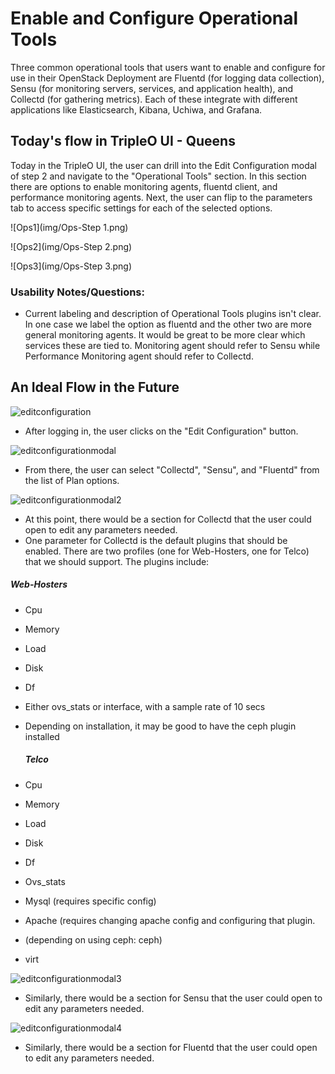 # Enable and Configure Operational Tools
Three common operational tools that users want to enable and configure for use in their OpenStack Deployment are Fluentd (for logging data collection), Sensu (for monitoring servers, services, and application health), and Collectd (for gathering metrics). Each of these integrate with different applications like Elasticsearch, Kibana, Uchiwa, and Grafana.

## Today's flow in TripleO UI - Queens
Today in the TripleO UI, the user can drill into the Edit Configuration modal of step 2 and navigate to the "Operational Tools" section. In this section there are options to enable monitoring agents, fluentd client, and performance monitoring agents. Next, the user can flip to the parameters tab to access specific settings for each of the selected options.

![Ops1](img/Ops-Step 1.png)

![Ops2](img/Ops-Step 2.png)

![Ops3](img/Ops-Step 3.png)

### Usability Notes/Questions:
* Current labeling and description of Operational Tools plugins isn't clear. In one case we label the option as fluentd and the other two are more general monitoring agents. It would be great to be more clear which services these are tied to. Monitoring agent should refer to Sensu while Performance Monitoring agent should refer to Collectd.

## An Ideal Flow in the Future
![editconfiguration](img/Ops-Edit_Configuration.png)
- After logging in, the user clicks on the "Edit Configuration" button.

![editconfigurationmodal](img/Ops-Edit_Configuration_Modal.png)
- From there, the user can select "Collectd", "Sensu", and "Fluentd" from the list of Plan options.

![editconfigurationmodal2](img/Ops-Edit_Configuration_Modal2.png)
- At this point, there would be a section for Collectd that the user could open to edit any parameters needed.
- One parameter for Collectd is the default plugins that should be enabled. There are two profiles (one for Web-Hosters, one for Telco) that we should support. The plugins include:
##### Web-Hosters
* Cpu
* Memory
* Load
* Disk
* Df
* Either ovs_stats or interface, with a sample rate of 10 secs
* Depending on installation, it may be good to have the ceph plugin installed

  ##### Telco
* Cpu
* Memory
* Load
* Disk
* Df
* Ovs_stats
* Mysql (requires specific config)
* Apache (requires changing apache config and configuring that plugin.
* (depending on using ceph: ceph)
* virt

![editconfigurationmodal3](img/Ops-Edit_Configuration_Modal3.png)
- Similarly, there would be a section for Sensu that the user could open to edit any parameters needed.

![editconfigurationmodal4](img/Ops-Edit_Configuration_Modal4.png)
- Similarly, there would be a section for Fluentd that the user could open to edit any parameters needed.
